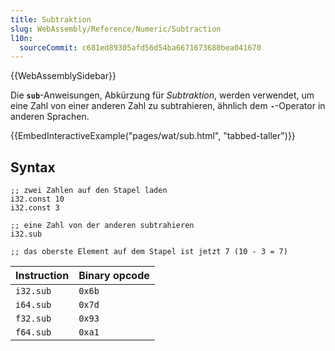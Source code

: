 ```yaml
---
title: Subtraktion
slug: WebAssembly/Reference/Numeric/Subtraction
l10n:
  sourceCommit: c681ed89305afd56d54ba6671673680bea041670
---
```


{{WebAssemblySidebar}}

Die **`sub`**-Anweisungen, Abkürzung für _Subtraktion_, werden verwendet, um eine Zahl von einer anderen Zahl zu subtrahieren, ähnlich dem **`-`**-Operator in anderen Sprachen.

{{EmbedInteractiveExample("pages/wat/sub.html", "tabbed-taller")}}

## Syntax

```wasm
;; zwei Zahlen auf den Stapel laden
i32.const 10
i32.const 3

;; eine Zahl von der anderen subtrahieren
i32.sub

;; das oberste Element auf dem Stapel ist jetzt 7 (10 - 3 = 7)
```

| Instruction | Binary opcode |
| ----------- | ------------- |
| `i32.sub`   | `0x6b`        |
| `i64.sub`   | `0x7d`        |
| `f32.sub`   | `0x93`        |
| `f64.sub`   | `0xa1`        |
